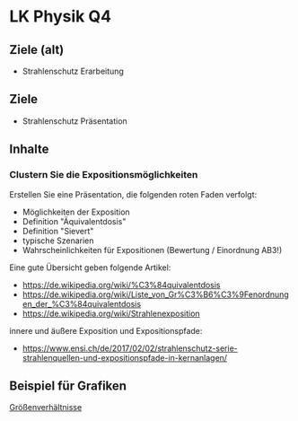 # LK Physik Q4

## Ziele (alt)

* Strahlenschutz Erarbeitung

## Ziele

* Strahlenschutz Präsentation

## Inhalte

### Clustern Sie die Expositionsmöglichkeiten

Erstellen Sie eine Präsentation, die folgenden roten Faden verfolgt:

* Möglichkeiten der Exposition
* Definition "Äquivalentdosis"
* Definition "Sievert"
* typische Szenarien
* Wahrscheinlichkeiten für Expositionen (Bewertung / Einordnung AB3!)

Eine gute Übersicht geben folgende Artikel: 

* https://de.wikipedia.org/wiki/%C3%84quivalentdosis
* https://de.wikipedia.org/wiki/Liste_von_Gr%C3%B6%C3%9Fenordnungen_der_%C3%84quivalentdosis
* https://de.wikipedia.org/wiki/Strahlenexposition

innere und äußere Exposition und Expositionspfade:

* https://www.ensi.ch/de/2017/02/02/strahlenschutz-serie-strahlenquellen-und-expositionspfade-in-kernanlagen/

## Beispiel für Grafiken

[Größenverhältnisse](groessenverhältnisse.svg)

